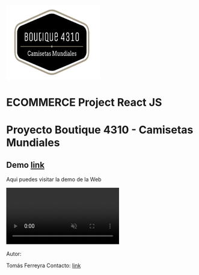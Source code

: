 <img src="public/images/brandlogo.png" width=250px height=200px>

# ECOMMERCE Project React JS

# Proyecto Boutique 4310 - Camisetas Mundiales


## Demo [link](https://boutique4310.vercel.app/)

Aqui puedes visitar la demo de la Web

<video src="public/images/Boutique-4310.mp4" autoplay loop muted></video> 


Autor:

Tomás Ferreyra Contacto: [link](https://www.linkedin.com/in/tom%C3%A1s-luciano-ferreyra-a24227229)
